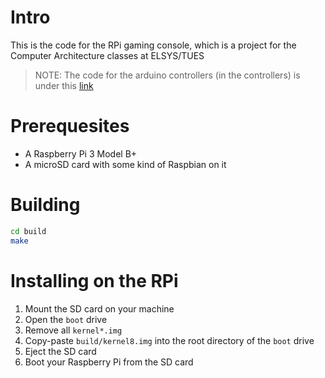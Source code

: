 # Intro

This is the code for the RPi gaming console, which is a project for the Computer Architecture classes at ELSYS/TUES

> NOTE:
> The code for the arduino controllers (in the controllers) is under this [link](https://create.arduino.cc/editor/kristyanYochev/5887d6e6-7c70-4aab-ba35-bb7f8fca8af2/preview)

# Prerequesites
+ A Raspberry Pi 3 Model B+
+ A microSD card with some kind of Raspbian on it

# Building
```sh
cd build
make
```

# Installing on the RPi
1. Mount the SD card on your machine
2. Open the ```boot``` drive
3. Remove all ```kernel*.img```
4. Copy-paste ```build/kernel8.img``` into the root directory of the ```boot``` drive
5. Eject the SD card
6. Boot your Raspberry Pi from the SD card
